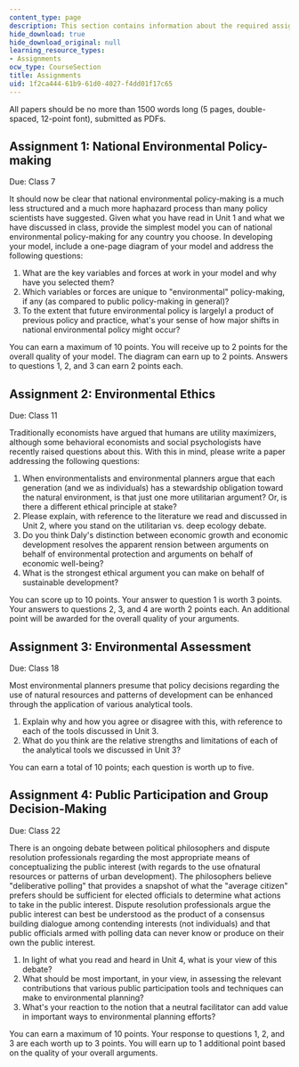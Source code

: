 ```yaml
---
content_type: page
description: This section contains information about the required assignments.
hide_download: true
hide_download_original: null
learning_resource_types:
- Assignments
ocw_type: CourseSection
title: Assignments
uid: 1f2ca444-61b9-61d0-4027-f4dd01f17c65
---
```


All papers should be no more than 1500 words long (5 pages, double-spaced, 12-point font), submitted as PDFs.

Assignment 1: National Environmental Policy-making
--------------------------------------------------

Due: Class 7

It should now be clear that national environmental policy-making is a much less structured and a much more haphazard process than many policy scientists have suggested. Given what you have read in Unit 1 and what we have discussed in class, provide the simplest model you can of national environmental policy-making for any country you choose. In developing your model, include a one-page diagram of your model and address the following questions:

1.  What are the key variables and forces at work in your model and why have you selected them?
2.  Which variables or forces are unique to "environmental" policy-making, if any (as compared to public policy-making in general)?
3.  To the extent that future environmental policy is largelyl a product of previous policy and practice, what's your sense of how major shifts in national environmental policy might occur?

You can earn a maximum of 10 points. You will receive up to 2 points for the overall quality of your model. The diagram can earn up to 2 points. Answers to questions 1, 2, and 3 can earn 2 points each.

Assignment 2: Environmental Ethics
----------------------------------

Due: Class 11

Traditionally economists have argued that humans are utility maximizers, although some behavioral economists and social psychologists have recently raised questions about this. With this in mind, please write a paper addressing the following questions:

1.  When environmentalists and environmental planners argue that each generation (and we as individuals) has a stewardship obligation toward the natural environment, is that just one more utilitarian argument? Or, is there a different ethical principle at stake?
2.  Please explain, with reference to the literature we read and discussed in Unit 2, where you stand on the utilitarian vs. deep ecology debate.
3.  Do you think Daly's distinction between economic growth and economic development resolves the apparent rension between arguments on behalf of environmental protection and arguments on behalf of economic well-being?
4.  What is the strongest ethical argument you can make on behalf of sustainable development?

You can score up to 10 points. Your answer to question 1 is worth 3 points. Your answers to questions 2, 3, and 4 are worth 2 points each. An additional point will be awarded for the overall quality of your arguments.

Assignment 3: Environmental Assessment
--------------------------------------

Due: Class 18

Most environmental planners presume that policy decisions regarding the use of natural resources and patterns of development can be enhanced through the application of various analytical tools.

1.  Explain why and how you agree or disagree with this, with reference to each of the tools discussed in Unit 3.
2.  What do you think are the relative strengths and limitations of each of the analytical tools we discussed in Unit 3?

You can earn a total of 10 points; each question is worth up to five.

Assignment 4: Public Participation and Group Decision-Making
------------------------------------------------------------

Due: Class 22

There is an ongoing debate between political philosophers and dispute resolution professionals regarding the most appropriate means of conceptualizing the public interest (with regards to the use ofnatural resources or patterns of urban development). The philosophers believe "deliberative polling" that provides a snapshot of what the "average citizen" prefers should be sufficient for elected officials to determine what actions to take in the public interest. Dispute resolution professionals argue the public interest can best be understood as the product of a consensus building dialogue among contending interests (not individuals) and that public officials armed with polling data can never know or produce on their own the public interest.

1.  In light of what you read and heard in Unit 4, what is your view of this debate?
2.  What should be most important, in your view, in assessing the relevant contributions that various public participation tools and techniques can make to environmental planning?
3.  What's your reaction to the notion that a neutral facilitator can add value in important ways to environmental planning efforts?

You can earn a maximum of 10 points. Your response to questions 1, 2, and 3 are each worth up to 3 points. You will earn up to 1 additional point based on the quality of your overall arguments.